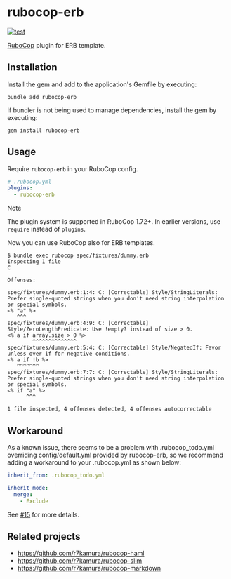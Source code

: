 # rubocop-erb

[![test](https://github.com/r7kamura/rubocop-erb/actions/workflows/test.yml/badge.svg)](https://github.com/r7kamura/rubocop-erb/actions/workflows/test.yml)

[RuboCop](https://github.com/rubocop/rubocop) plugin for ERB template.

## Installation

Install the gem and add to the application's Gemfile by executing:

```
bundle add rubocop-erb
```

If bundler is not being used to manage dependencies, install the gem by executing:

```
gem install rubocop-erb
```

## Usage

Require `rubocop-erb` in your RuboCop config.

```yaml
# .rubocop.yml
plugins:
  - rubocop-erb
```

> [!NOTE]
> The plugin system is supported in RuboCop 1.72+. In earlier versions, use `require` instead of `plugins`.

Now you can use RuboCop also for ERB templates.

```
$ bundle exec rubocop spec/fixtures/dummy.erb
Inspecting 1 file
C

Offenses:

spec/fixtures/dummy.erb:1:4: C: [Correctable] Style/StringLiterals: Prefer single-quoted strings when you don't need string interpolation or special symbols.
<% "a" %>
   ^^^
spec/fixtures/dummy.erb:4:9: C: [Correctable] Style/ZeroLengthPredicate: Use !empty? instead of size > 0.
<% a if array.size > 0 %>
        ^^^^^^^^^^^^^^
spec/fixtures/dummy.erb:5:4: C: [Correctable] Style/NegatedIf: Favor unless over if for negative conditions.
<% a if !b %>
   ^^^^^^^
spec/fixtures/dummy.erb:7:7: C: [Correctable] Style/StringLiterals: Prefer single-quoted strings when you don't need string interpolation or special symbols.
<% if "a" %>
      ^^^

1 file inspected, 4 offenses detected, 4 offenses autocorrectable
```

## Workaround

As a known issue, there seems to be a problem with .rubocop_todo.yml overriding config/default.yml provided by rubocop-erb, so we recommend adding a workaround to your .rubocop.yml as shown below:

```yaml
inherit_from: .rubocop_todo.yml

inherit_mode:
  merge:
    - Exclude
```

See [#15](https://github.com/r7kamura/rubocop-erb/issues/15) for more details.

## Related projects

- https://github.com/r7kamura/rubocop-haml
- https://github.com/r7kamura/rubocop-slim
- https://github.com/r7kamura/rubocop-markdown
